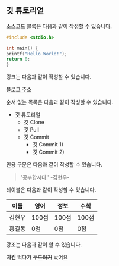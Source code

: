 ## 깃 튜토리얼

소스코드 블록은 다음과 같이 작성할 수 있습니다.

```c
#include <stdio.h>

int main() {
printf("Hello World!");
return 0;
}
```

링크는 다음과 같이 작성할 수 있습니다.

[블로그 주소](https:www.naver.com)

순서 없는 목록은 다음과 같이 작성할 수 있습니다.

* 깃 튜토리얼
  * 깃 Clone
  * 깃 Pull
  * 깃 Commit
    * 깃 Commit 1)
    * 깃 Commit 2)
    
인용 구문은 다음과 같이 작성할 수 있습니다.

> '공부합시다.' -김현우-

테이블은 다음과 같이 작성할 수 있습니다.

이름|영어|정보|수학
---|---|---|---|
김현우|100점|100점|100점|
홍길동|0점|0점|0점|0점|

강조는 다음과 같이 할 수 있습니다.

**치킨** 먹다가 ~~두드러기~~ 났어요
